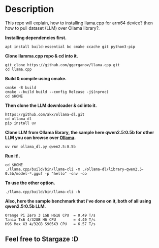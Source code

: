 # Description
This repo will explain, how to installing llama.cpp for arm64 device? then how to pull dataset (LLM) over Ollama library?.


**Installing dependencies first.**
```
apt install build-essential bc cmake ccache git python3-pip
```
**Clone llamma.cpp repo & cd into it.**
```
git clone https://github.com/ggerganov/llama.cpp.git
cd llama.cpp
```
**Build & compile using cmake.**
```
cmake -B build
cmake --build build --config Release -j$(nproc)
cd $HOME
```
**Then clone the LLM downloader & cd into it.**
```
https://github.com/akx/ollama-dl.git
cd ollama-dl
pip install uv
```
**Clone LLM from Ollama library, the sample here qwen2.5:0.5b for other LLM you can browse over [Ollama](https://ollama.com/library).**
```
uv run ollama_dl.py qwen2.5:0.5b
```
**Run it!.**
```
cd $HOME
./llama.cpp/build/bin/llama-cli -m ./ollama-dl/library-qwen2.5-0.5b/model-*.gguf -p "hello" -cnv -co
```
**To use the other option.**
```
./llama.cpp/build/bin/llama-cli -h
```
**Also, here the sample benchmark that i've done on it, both of all using qwen2.5:0.5b LLM.**
```
Orange Pi Zero 3 1GB H618 CPU  = 0.49 T/s
Tanix Tx6 4/32GB H6 CPU        = 4.40 T/s
H96 Max X3 4/32GB S905X3 CPU   = 6.57 T/s
```
## Feel free to Stargaze :D
